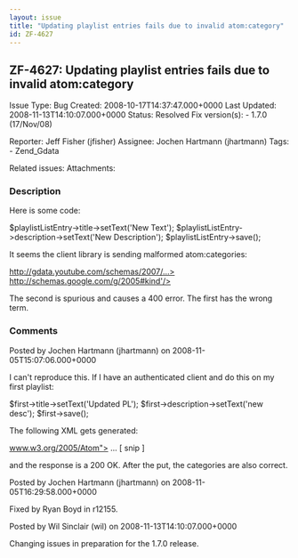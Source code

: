```yaml
---
layout: issue
title: "Updating playlist entries fails due to invalid atom:category"
id: ZF-4627
---
```


ZF-4627: Updating playlist entries fails due to invalid atom:category
---------------------------------------------------------------------

 Issue Type: Bug Created: 2008-10-17T14:37:47.000+0000 Last Updated: 2008-11-13T14:10:07.000+0000 Status: Resolved Fix version(s): - 1.7.0 (17/Nov/08)
 
 Reporter:  Jeff Fisher (jfisher)  Assignee:  Jochen Hartmann (jhartmann)  Tags: - Zend\_Gdata
 
 Related issues: 
 Attachments: 
### Description

Here is some code:

$playlistListEntry->title->setText('New Text'); $playlistListEntry->description->setText('New Description'); $playlistListEntry->save();

It seems the client library is sending malformed atom:categories:

http://gdata.youtube.com/schemas/2007/…> http://schemas.google.com/g/2005#kind'/>

The second is spurious and causes a 400 error. The first has the wrong term.

 

 

### Comments

Posted by Jochen Hartmann (jhartmann) on 2008-11-05T15:07:06.000+0000

I can't reproduce this. If I have an authenticated client and do this on my first playlist:

$first->title->setText('Updated PL'); $first->description->setText('new desc'); $first->save();

The following XML gets generated:

www.w3.org/2005/Atom"> ... [ snip ]

and the response is a 200 OK. After the put, the categories are also correct.

 

 

Posted by Jochen Hartmann (jhartmann) on 2008-11-05T16:29:58.000+0000

Fixed by Ryan Boyd in r12155.

 

 

Posted by Wil Sinclair (wil) on 2008-11-13T14:10:07.000+0000

Changing issues in preparation for the 1.7.0 release.

 

 